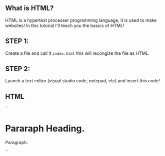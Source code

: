 ## What is HTML?
HTML is a hypertext processer programming language, it is used to make websites!
In this tutorial I'll teach you the basics of HTML!

## STEP 1:
Create a file and call it `index.html` this will recongize the file as HTML.
## STEP 2:
Launch a text editor (visual studio code, notepad, etc) and insert this code!
## HTML


``
<!DOCTYPE html>
<html>
<head>
<title>Website Title</title>
</head>
<body>

<h1>Pararaph Heading.</h1>
<p>Paragraph.</p>

</body>
</html>``

